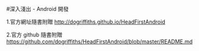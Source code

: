 #深入淺出 - Android 開發

1.官方網址隨書附贈
http://dogriffiths.github.io/HeadFirstAndroid

2.官方 github 隨書附贈
https://github.com/dogriffiths/HeadFirstAndroid/blob/master/README.md

